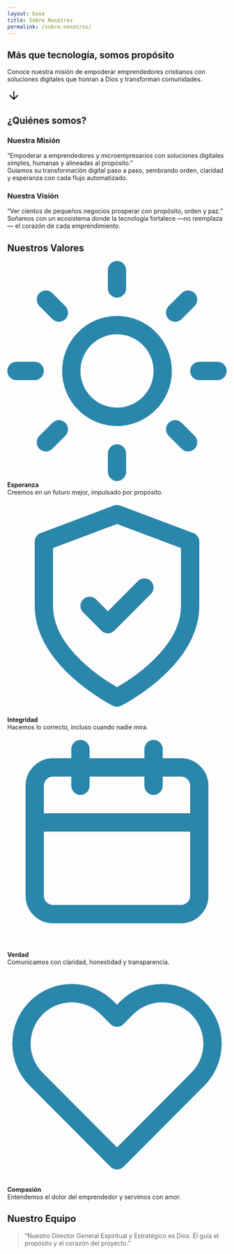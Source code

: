 ```yaml
---
layout: base
title: Sobre Nosotros
permalink: /sobre-nosotros/
---
```


<section class="hero hero-sobre-nosotros">
  <div class="hero-overlay"></div>
  <div class="hero-content">
    <h1>M&aacute;s que tecnolog&iacute;a, somos prop&oacute;sito</h1>
    <p>Conoce nuestra misi&oacute;n de empoderar emprendedores cristianos con soluciones digitales que honran a Dios y transforman comunidades.</p>
    <a href="#sobre-nosotros" class="flecha-scroll" aria-label="Conocer m&aacute;s sobre nosotros">
      <svg xmlns="http://www.w3.org/2000/svg" width="30" height="30" viewBox="0 0 24 24" fill="none" stroke="currentColor" stroke-width="2" stroke-linecap="round" stroke-linejoin="round">
        <line x1="12" y1="5" x2="12" y2="19"></line>
        <polyline points="19,12 12,19 5,12"></polyline>
      </svg>
    </a>
  </div>
</section>
<div class="post-hero-espaciado"></div>
<section id="sobre-nosotros" class="seccion">
<h2 class="titulo-h2 centrado">&iquest;Qui&eacute;nes somos?</h2>
<div class="flex-horizontal">
  <div class="columna centrado mision">
    <h3 class="subtitulo">Nuestra Misi&oacute;n</h3>
    <div class="contenido-columna">
      <p class="texto-cuerpo centrado">
        “Empoderar a emprendedores y microempresarios con soluciones digitales simples, humanas y alineadas al propósito.”<br>
        Guiamos su transformaci&oacute;n digital paso a paso, sembrando orden, claridad y esperanza con cada flujo automatizado.
      </p>
    </div>
  </div>
  <div class="columna centrado vision">
    <h3 class="subtitulo">Nuestra Visi&oacute;n</h3>
    <div class="contenido-columna">
      <p class="texto-cuerpo centrado">
        “Ver cientos de pequeños negocios prosperar con propósito, orden y paz.”<br>
        So&ntilde;amos con un ecosistema donde la tecnolog&iacute;a fortalece &mdash;no reemplaza&mdash; el coraz&oacute;n de cada emprendimiento.
      </p>
    </div>
  </div>
</div>

<div class="espaciado-vertical"></div>
<h2 class="titulo-h2 centrado mt-2-5">Nuestros Valores</h2>

<div class="valores-grid">
  <div class="valor">
    <div class="icono-wrapper"><svg class="icono" viewBox="0 0 24 24" fill="none" stroke="#2A86AB" stroke-width="2" stroke-linecap="round" stroke-linejoin="round"><circle cx="12" cy="12" r="5"/><path d="M12 1v2"/><path d="M12 21v2"/><path d="M4.22 4.22l1.42 1.42"/><path d="M18.36 18.36l1.42 1.42"/><path d="M1 12h2"/><path d="M21 12h2"/><path d="M4.22 19.78l1.42-1.42"/><path d="M18.36 5.64l1.42-1.42"/></svg></div>
    <strong>Esperanza</strong><br>Creemos en un futuro mejor, impulsado por prop&oacute;sito.
  </div>
  <div class="valor">
    <div class="icono-wrapper"><svg class="icono" viewBox="0 0 24 24" fill="none" stroke="#2A86AB" stroke-width="2" stroke-linecap="round" stroke-linejoin="round"><path d="M12 22s8-4 8-10V5l-8-3-8 3v7c0 6 8 10 8 10z"/><path d="M9 12l2 2 4-4"/></svg></div>
    <strong>Integridad</strong><br>Hacemos lo correcto, incluso cuando nadie mira.
  </div>
  <div class="valor">
    <div class="icono-wrapper"><svg class="icono" viewBox="0 0 24 24" fill="none" stroke="#2A86AB" stroke-width="2" stroke-linecap="round" stroke-linejoin="round"><rect x="3" y="4" width="18" height="16" rx="2"/><path d="M16 2v4"/><path d="M8 2v4"/><path d="M3 10h18"/></svg></div>
    <strong>Verdad</strong><br>Comunicamos con claridad, honestidad y transparencia.
  </div>
  <div class="valor">
    <div class="icono-wrapper"><svg class="icono" viewBox="0 0 24 24" fill="none" stroke="#2A86AB" stroke-width="2" stroke-linecap="round" stroke-linejoin="round"><path d="M20.84 4.61a5.5 5.5 0 0 0-7.78 0L12 5.67l-1.06-1.06a5.5 5.5 0 0 0-7.78 7.78l8.84 8.84 8.84-8.84a5.5 5.5 0 0 0 0-7.78z"/></svg></div>
    <strong>Compasi&oacute;n</strong><br>Entendemos el dolor del emprendedor y servimos con amor.
  </div>
</div>

<div class="espaciado-vertical"></div>
<h2 class="titulo-h2 centrado mt-2-5">Nuestro Equipo</h2>
<!-- <div class="centrado">
  <img src="/images/equipo.jpg" alt="Equipo de Negocios que Fluyen en espacio colaborativo" class="imagen-parallax">
</div>
 -->
<blockquote class="texto-espiritual">
  “Nuestro Director General Espiritual y Estrat&eacute;gico es Dios. &Eacute;l gu&iacute;a el prop&oacute;sito y el coraz&oacute;n del proyecto.”
</blockquote>

</section>
